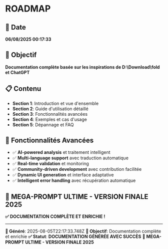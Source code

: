 # ROADMAP

## 📅 Date
**06/08/2025 00:17:33**

## 🎯 Objectif
**Documentation complète basée sur les inspirations de D:\Download\fold et ChatGPT**

## 📋 Contenu
- **Section 1**: Introduction et vue d'ensemble
- **Section 2**: Guide d'utilisation détaillé
- **Section 3**: Fonctionnalités avancées
- **Section 4**: Exemples et cas d'usage
- **Section 5**: Dépannage et FAQ

## 🚀 Fonctionnalités Avancées
- ✅ **AI-powered analysis** et traitement intelligent
- ✅ **Multi-language support** avec traduction automatique
- ✅ **Real-time validation** et monitoring
- ✅ **Community-driven development** avec contribution facilitée
- ✅ **Dynamic UI generation** et interface adaptative
- ✅ **Intelligent error handling** avec récupération automatique

## 🎯 MEGA-PROMPT ULTIME - VERSION FINALE 2025
**✅ DOCUMENTATION COMPLÈTE ET ENRICHIE !**

---
**📅 Généré**: 2025-08-05T22:17:33.748Z
**🎯 Objectif**: Documentation complète et enrichie
**✅ Statut**: **DOCUMENTATION GÉNÉRÉE AVEC SUCCÈS**
**🚀 MEGA-PROMPT ULTIME - VERSION FINALE 2025**
